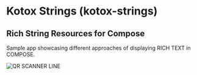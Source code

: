 # Kotox Strings (kotox-strings)

## Rich String Resources for Compose

Sample app showcasing different approaches of displaying RICH TEXT in COMPOSE.

![QR SCANNER LINE](./extras/doc/scanner_line.gif)